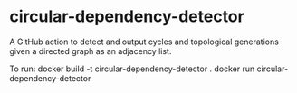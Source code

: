#  circular-dependency-detector
A GitHub action to detect and output cycles and topological generations given a directed graph as an adjacency list.

To run:
docker build -t circular-dependency-detector .
docker run circular-dependency-detector
